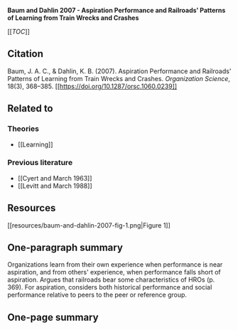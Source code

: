 **Baum and Dahlin 2007 - Aspiration Performance and Railroads’ Patterns of Learning from Train Wrecks and Crashes**

[[_TOC_]]

## Citation
Baum, J. A. C., & Dahlin, K. B. (2007). Aspiration Performance and Railroads’ Patterns of Learning from Train Wrecks and Crashes. *Organization Science*, 18(3), 368–385. [[https://doi.org/10.1287/orsc.1060.0239]]

## Related to

### Theories
* [[Learning]]

### Previous literature
* [[Cyert and March 1963]]
* [[Levitt and March 1988]]

## Resources
[[resources/baum-and-dahlin-2007-fig-1.png|Figure 1]]

## One-paragraph summary
Organizations learn from their own experience when performance is near aspiration, and from others' experience, when performance falls short of aspiration. Argues that railroads bear some characteristics of HROs (p. 369). For aspiration, considers both historical performance and social performance relative to peers to the peer or reference group.

## One-page summary